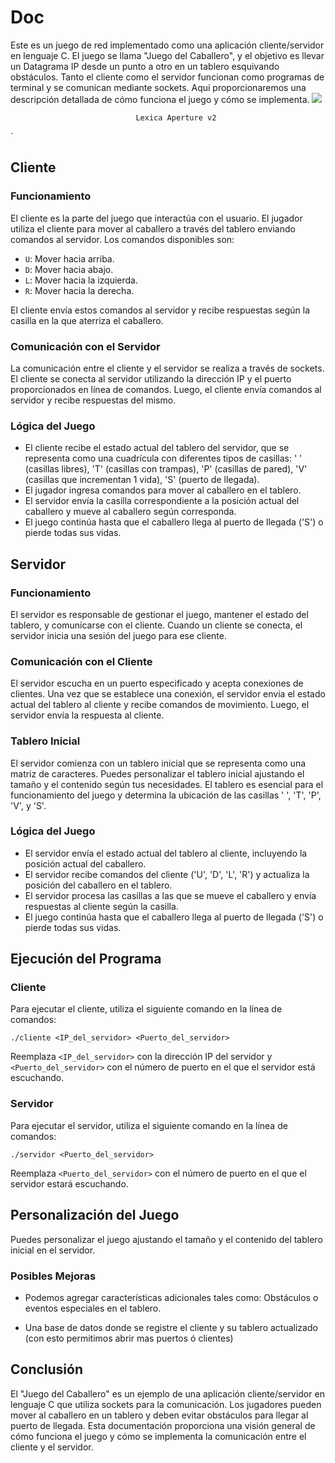 

# Doc

Este es un juego de red implementado como una aplicación cliente/servidor en lenguaje C. El juego se llama "Juego del Caballero", y el objetivo es llevar un Datagrama IP desde un punto a otro en un tablero esquivando obstáculos. Tanto el cliente como el servidor funcionan como programas de terminal y se comunican mediante sockets. Aquí proporcionaremos una descripción detallada de cómo funciona el juego y cómo se implementa.
![](https://image.lexica.art/full_jpg/f079a696-34a1-4ef8-9e26-bb81c4145100)

								Lexica Aperture v2

`

## Cliente

### Funcionamiento

El cliente es la parte del juego que interactúa con el usuario. El jugador utiliza el cliente para mover al caballero a través del tablero enviando comandos al servidor. Los comandos disponibles son:

- `U`: Mover hacia arriba.
- `D`: Mover hacia abajo.
- `L`: Mover hacia la izquierda.
- `R`: Mover hacia la derecha.

El cliente envía estos comandos al servidor y recibe respuestas según la casilla en la que aterriza el caballero.

### Comunicación con el Servidor

La comunicación entre el cliente y el servidor se realiza a través de sockets. El cliente se conecta al servidor utilizando la dirección IP y el puerto proporcionados en línea de comandos. Luego, el cliente envía comandos al servidor y recibe respuestas del mismo.

### Lógica del Juego

- El cliente recibe el estado actual del tablero del servidor, que se representa como una cuadrícula con diferentes tipos de casillas: ' ' (casillas libres), 'T' (casillas con trampas), 'P' (casillas de pared), 'V' (casillas que incrementan 1 vida), 'S' (puerto de llegada).
- El jugador ingresa comandos para mover al caballero en el tablero.
- El servidor envía la casilla correspondiente a la posición actual del caballero y mueve al caballero según corresponda.
- El juego continúa hasta que el caballero llega al puerto de llegada ('S') o pierde todas sus vidas.

## Servidor

### Funcionamiento

El servidor es responsable de gestionar el juego, mantener el estado del tablero, y comunicarse con el cliente. Cuando un cliente se conecta, el servidor inicia una sesión del juego para ese cliente.

### Comunicación con el Cliente

El servidor escucha en un puerto especificado y acepta conexiones de clientes. Una vez que se establece una conexión, el servidor envía el estado actual del tablero al cliente y recibe comandos de movimiento. Luego, el servidor envía la respuesta al cliente.

### Tablero Inicial

El servidor comienza con un tablero inicial que se representa como una matriz de caracteres. Puedes personalizar el tablero inicial ajustando el tamaño y el contenido según tus necesidades. El tablero es esencial para el funcionamiento del juego y determina la ubicación de las casillas ' ', 'T', 'P', 'V', y 'S'.

### Lógica del Juego

- El servidor envía el estado actual del tablero al cliente, incluyendo la posición actual del caballero.
- El servidor recibe comandos del cliente ('U', 'D', 'L', 'R') y actualiza la posición del caballero en el tablero.
- El servidor procesa las casillas a las que se mueve el caballero y envía respuestas al cliente según la casilla.
- El juego continúa hasta que el caballero llega al puerto de llegada ('S') o pierde todas sus vidas.

## Ejecución del Programa

### Cliente

Para ejecutar el cliente, utiliza el siguiente comando en la línea de comandos:

```shell
./cliente <IP_del_servidor> <Puerto_del_servidor>
```

Reemplaza `<IP_del_servidor>` con la dirección IP del servidor y `<Puerto_del_servidor>` con el número de puerto en el que el servidor está escuchando.

### Servidor

Para ejecutar el servidor, utiliza el siguiente comando en la línea de comandos:

```shell
./servidor <Puerto_del_servidor>
```

Reemplaza `<Puerto_del_servidor>` con el número de puerto en el que el servidor estará escuchando.

## Personalización del Juego

Puedes personalizar el juego ajustando el tamaño y el contenido del tablero inicial en el servidor. 
### Posibles Mejoras

 - Podemos agregar características adicionales tales como: Obstáculos o
   eventos especiales en el tablero. 
   
 - Una base de datos donde se registre
   el cliente y su tablero actualizado (con esto permitimos abrir mas
   puertos ó clientes)



## Conclusión

El "Juego del Caballero" es un ejemplo de una aplicación cliente/servidor en lenguaje C que utiliza sockets para la comunicación. Los jugadores pueden mover al caballero en un tablero y deben evitar obstáculos para llegar al puerto de llegada. Esta documentación proporciona una visión general de cómo funciona el juego y cómo se implementa la comunicación entre el cliente y el servidor.
